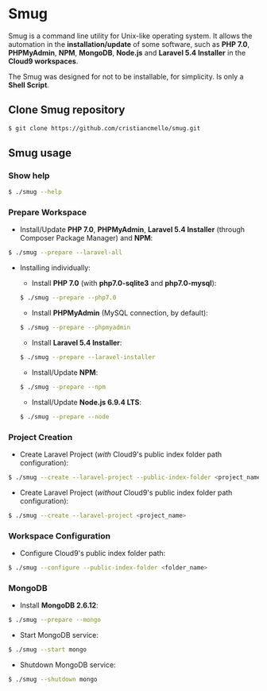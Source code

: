 # Smug
Smug is a command line utility for Unix-like operating system. 
It allows the automation in the **installation/update** of some software, such as **PHP 7.0**, 
**PHPMyAdmin**, **NPM**, **MongoDB**, **Node.js** and **Laravel 5.4 Installer** in the **Cloud9 workspaces**.

The Smug was designed for not to be installable, for simplicity. Is only a **Shell Script**.

## Clone Smug repository
```bash
$ git clone https://github.com/cristiancmello/smug.git
```

## Smug usage

### Show help
```bash
$ ./smug --help
```

### Prepare Workspace
* Install/Update **PHP 7.0**, **PHPMyAdmin**, **Laravel 5.4 Installer** (through Composer Package Manager) and **NPM**:
```bash
$ ./smug --prepare --laravel-all
```

* Installing individually:
    - Install **PHP 7.0** (with **php7.0-sqlite3** and **php7.0-mysql**):
    ```bash
    $ ./smug --prepare --php7.0
    ```
    
	- Install **PHPMyAdmin** (MySQL connection, by default):
    ```bash
    $ ./smug --prepare --phpmyadmin
    ```

    - Install **Laravel 5.4 Installer**:
    ```bash
    $ ./smug --prepare --laravel-installer
    ```
    
    - Install/Update **NPM**:
    ```bash
    $ ./smug --prepare --npm
    ```
    
    - Install/Update **Node.js 6.9.4 LTS**:
    ```bash
    $ ./smug --prepare --node
    ```
    
### Project Creation
* Create Laravel Project (*with* Cloud9's public index folder path configuration):
```bash
$ ./smug --create --laravel-project --public-index-folder <project_name>
```

* Create Laravel Project (*without* Cloud9's public index folder path configuration):
```bash
$ ./smug --create --laravel-project <project_name>
```

### Workspace Configuration
* Configure Cloud9's public index folder path:
```bash
$ ./smug --configure --public-index-folder <folder_name>
```

### MongoDB
- Install **MongoDB 2.6.12**:
```bash
$ ./smug --prepare --mongo
```

- Start MongoDB service:
```bash
$ ./smug --start mongo
```

- Shutdown MongoDB service:
```bash
$ ./smug --shutdown mongo
```

